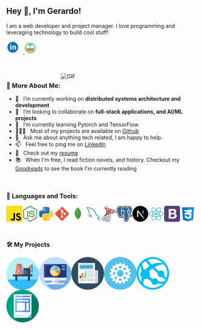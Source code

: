 ## Hey 👋, I'm Gerardo!
<p>
  I am a web developer and project manager. I love programming and leveraging technology to build cool stuff!
</p>
<p>
  <a href="https://www.linkedin.com/in/sanchezwebdev/">
    <img alt="LinkedIn" src="https://raw.githubusercontent.com/sanchezwebdev/svgs/master/linkedin-svgrepo-com.svg" style="height:34px; margin-right: 10px"/>
  </a>  
  <a href="https://gerardosanchez.dev/">
    <img alt="Portfolio" src="https://raw.githubusercontent.com/sanchezwebdev/svgs/master/portfolio-bag-svgrepo-com.svg" style="height:30px;"/>
  </a>
</p>
<br/>
<br/>

<img align="right" alt="GIF" src="https://external-content.duckduckgo.com/iu/?u=https%3A%2F%2Fchrisdermody.com%2Fcontent%2Fimages%2F2017%2F12%2F10_coding_dribbble.gif&f=1&nofb=1&ipt=af58e380d6e38d13a5fcd4f496ecbd6a271047e11c9f4fca9d28adf349038aa4&ipo=images" width="360px"/>   
  
### 🧐 More About Me:

- 🔭 &nbsp; I’m currently working on **distributed systems architecture and development**
- 🤝 &nbsp; I’m looking to collaborate on **full-stack applications, and AI/ML projects**
- 🌱 &nbsp; I’m currently learning Pytorch and TensorFlow
- 👨🏻‍💻 &nbsp; Most of my projects are available on <a href="https://github.com/sanchezwebdev?tab=repositories" target="_blank">Github</a>
- 💬 &nbsp; Ask me about anything tech related, I am happy to help.
- 📫 &nbsp; Feel free to ping me on <a href="https://www.linkedin.com/in/sanchezwebdev/" target="_blank">LinkedIn</a>
- 📝 &nbsp; Check out my <a href="https://docs.google.com/document/d/1t-yJ-MFvNxRSkxUpnCzTNbYjyYBn6sBmAhEypXkwuRM/edit?usp=sharing" target="_blank">resume</a>
- 📚 &nbsp; When I'm free, I read fiction novels, and history. Checkout my <a href="https://www.goodreads.com/review/list/183830290-gerardo?shelf=currently-reading" target="_blank">Goodreads</a> to see the book I'm currently reading

<br>

### 🔨 Languages and Tools:
<a href="https://developer.mozilla.org/en-US/docs/Web/JavaScript" target="_blank"><img align="left" alt="Javascript" height ="42px" src="https://raw.githubusercontent.com/sanchezwebdev/svgs/master/javascript-svgrepo-com.svg" ></a>
<a href="https://nodejs.org/en" target="_blank"> <img align="left" src="https://raw.githubusercontent.com/sanchezwebdev/svgs/master/nodejs-icon-svgrepo-com.svg" alt="node.js" height="42px" /></a> 
<a href="https://www.python.org" target="_blank"><img align="left" alt="Python" height ="42px" src="https://raw.githubusercontent.com/sanchezwebdev/svgs/master/python-svgrepo-com.svg" ></a>
<a href="https://git-scm.com/" target="_blank"> <img align="left" src="https://raw.githubusercontent.com/sanchezwebdev/svgs/master/git-svgrepo-com.svg" alt="git" height ="42px"/> </a>
<a href="https://mongodb.com" target="_blank"> <img align="left" alt="MongoDB" height ="42px"  src="https://raw.githubusercontent.com/sanchezwebdev/svgs/master/mongo-svgrepo-com.svg" styles="filter: invert(-1)"> </a>
<a href="https://mysql.com" target="_blank"><img align="left" alt="MySQL" height ="42px" src="https://raw.githubusercontent.com/sanchezwebdev/svgs/master/mysql-svgrepo-com.svg"></a>
<a href="https://www.microsoft.com/en-us/sql-server/" target="_blank"><img align="left" alt="SQL Server" height ="42px" src="https://raw.githubusercontent.com/sanchezwebdev/svgs/master/SQL_Server201.png" ></a>
<a href="https://www.postgresql.org/" target="_blank"><img align="left" alt="PostgreSQL" height ="42px" src="https://raw.githubusercontent.com/sanchezwebdev/svgs/master/postgresql-svgrepo-com.svg"></a>
<a href="https://nextjs.org/" target="_blank"> <img align="left" alt="Next.js" height ="42px" src="https://raw.githubusercontent.com/sanchezwebdev/svgs/master/next-js-svgrepo-com.png" ></a>
<a href="https://react.dev" target="_blank"><img align="left" alt="React" height ="42px" src="https://raw.githubusercontent.com/sanchezwebdev/svgs/master/react-svgrepo-com.svg" ></a>
<a href="https://getbootstrap.com/" target="_blank"> <img align="left" src="https://raw.githubusercontent.com/sanchezwebdev/svgs/master/bootstrap-svgrepo-com.svg" alt="bootstrap" height="42px" /> </a> 
<a href="https://www.w3.org/TR/CSS/#css" target="_blank"><img align="left" alt="CSS" height ="42px" src="https://raw.githubusercontent.com/sanchezwebdev/svgs/master/css-3-svgrepo-com.svg"></a>
<br/>
<br/>
<br/>
<br/>

### 🛠️ My Projects
<a href="https://gerardosanchez.dev/crude-intelligence" target="_blank"> <img alt="Oil Rig" src="https://raw.githubusercontent.com/sanchezwebdev/svgs/master/oil-platform-svgrepo-com.svg" height="86" align="left" > </a>
<a href="https://gerardosanchez.dev/economiq" target="_blank"> <img alt="Chart" src="https://raw.githubusercontent.com/sanchezwebdev/svgs/master/web-analysis-chart-svgrepo-com.svg" height="86" align="left" > </a>
<a href="https://gerardosanchez.dev/pasadena-tribune" target="_blank"> <img alt="News" src="https://raw.githubusercontent.com/sanchezwebdev/svgs/master/newspaper-news-svgrepo-com.svg" height="86" align="left" > </a>
<a href="https://gerardosanchez.dev/control-panel" target="_blank"> <img alt="Gear" src="https://raw.githubusercontent.com/sanchezwebdev/svgs/master/settings-gear-svgrepo-com.svg"  height="86" align="left" ></a>
<a href="https://gerardosanchez.dev/magis-web-services" target="_blank"> <img alt="Globe" src="https://raw.githubusercontent.com/sanchezwebdev/svgs/master/web-sites-svgrepo-com.svg" height="86" align="left" > </a>
<a href="https://gerardosanchez.dev/crown-invoice" target="_blank"> <img alt="Invoice" src="https://raw.githubusercontent.com/sanchezwebdev/svgs/master/invoice-bill-svgrepo-com.svg" height="86" align="left"> </a>
